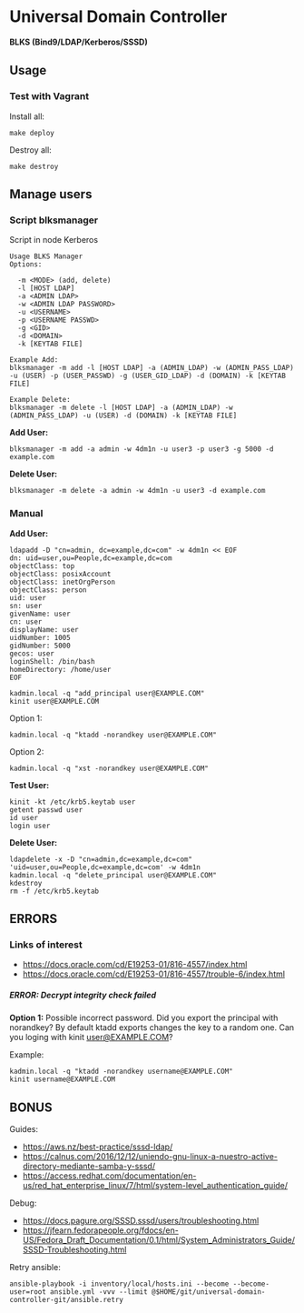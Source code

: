 # Universal Domain Controller
**BLKS (Bind9/LDAP/Kerberos/SSSD)**

## Usage

### Test with Vagrant

Install all:
```
make deploy
```

Destroy all:
```
make destroy
```

## Manage users

### Script blksmanager

Script in node Kerberos

```
Usage BLKS Manager
Options:

  -m <MODE> (add, delete)
  -l [HOST LDAP]
  -a <ADMIN LDAP>
  -w <ADMIN LDAP PASSWORD>
  -u <USERNAME>
  -p <USERNAME PASSWD>
  -g <GID>
  -d <DOMAIN>
  -k [KEYTAB FILE]

Example Add:
blksmanager -m add -l [HOST LDAP] -a (ADMIN_LDAP) -w (ADMIN_PASS_LDAP) -u (USER) -p (USER_PASSWD) -g (USER_GID_LDAP) -d (DOMAIN) -k [KEYTAB FILE]

Example Delete:
blksmanager -m delete -l [HOST LDAP] -a (ADMIN_LDAP) -w (ADMIN_PASS_LDAP) -u (USER) -d (DOMAIN) -k [KEYTAB FILE]
```

**Add User:**

```
blksmanager -m add -a admin -w 4dm1n -u user3 -p user3 -g 5000 -d example.com 
```

**Delete User:**

```
blksmanager -m delete -a admin -w 4dm1n -u user3 -d example.com
```

### Manual

**Add User:**

```
ldapadd -D "cn=admin, dc=example,dc=com" -w 4dm1n << EOF
dn: uid=user,ou=People,dc=example,dc=com
objectClass: top
objectClass: posixAccount
objectClass: inetOrgPerson
objectClass: person
uid: user
sn: user
givenName: user
cn: user
displayName: user
uidNumber: 1005
gidNumber: 5000
gecos: user
loginShell: /bin/bash
homeDirectory: /home/user
EOF
```
```
kadmin.local -q "add_principal user@EXAMPLE.COM"
kinit user@EXAMPLE.COM
```

Option 1:
```
kadmin.local -q "ktadd -norandkey user@EXAMPLE.COM"
```

Option 2:
```
kadmin.local -q "xst -norandkey user@EXAMPLE.COM"
```

**Test User:**

```
kinit -kt /etc/krb5.keytab user
getent passwd user
id user
login user
```

**Delete User:**

```
ldapdelete -x -D "cn=admin,dc=example,dc=com" 'uid=user,ou=People,dc=example,dc=com' -w 4dm1n
kadmin.local -q "delete_principal user@EXAMPLE.COM"
kdestroy
rm -f /etc/krb5.keytab 
```

## ERRORS

### Links of interest

- https://docs.oracle.com/cd/E19253-01/816-4557/index.html
- https://docs.oracle.com/cd/E19253-01/816-4557/trouble-6/index.html


##### ERROR: Decrypt integrity check failed

**Option 1:** Possible incorrect password.
Did you export the principal with norandkey? By default ktadd exports changes the key to a random one.
Can you loging with kinit user@EXAMPLE.COM?

Example:
```
kadmin.local -q "ktadd -norandkey username@EXAMPLE.COM"
kinit username@EXAMPLE.COM
```

## BONUS

Guides:

- https://aws.nz/best-practice/sssd-ldap/
- https://calnus.com/2016/12/12/uniendo-gnu-linux-a-nuestro-active-directory-mediante-samba-y-sssd/
- https://access.redhat.com/documentation/en-us/red_hat_enterprise_linux/7/html/system-level_authentication_guide/

Debug:

- https://docs.pagure.org/SSSD.sssd/users/troubleshooting.html
- https://jfearn.fedorapeople.org/fdocs/en-US/Fedora_Draft_Documentation/0.1/html/System_Administrators_Guide/SSSD-Troubleshooting.html

Retry ansible:

```
ansible-playbook -i inventory/local/hosts.ini --become --become-user=root ansible.yml -vvv --limit @$HOME/git/universal-domain-controller-git/ansible.retry
```